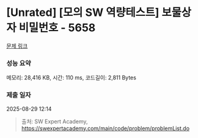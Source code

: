 # [Unrated] [모의 SW 역량테스트] 보물상자 비밀번호 - 5658 

[문제 링크](https://swexpertacademy.com/main/code/problem/problemDetail.do?contestProbId=AWXRUN9KfZ8DFAUo) 

### 성능 요약

메모리: 28,416 KB, 시간: 110 ms, 코드길이: 2,811 Bytes

### 제출 일자

2025-08-29 12:14



> 출처: SW Expert Academy, https://swexpertacademy.com/main/code/problem/problemList.do